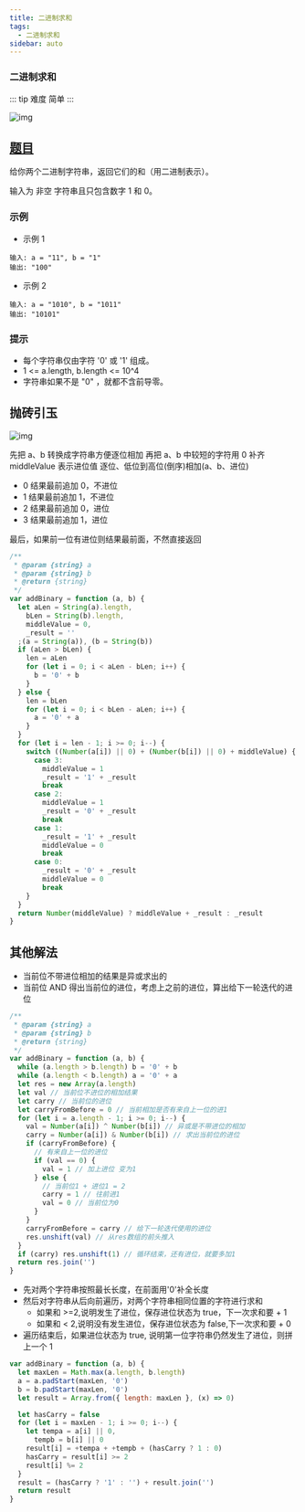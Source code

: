 ```yaml
---
title: 二进制求和
tags:
  - 二进制求和
sidebar: auto
---
```


### 二进制求和

::: tip 难度
简单
:::

![img](http://qiniu.gaowenju.com/leecode/banner/20200623.jpg)

## [题目](https://leetcode-cn.com/problems/add-binary)

给你两个二进制字符串，返回它们的和（用二进制表示）。

输入为 非空 字符串且只包含数字 1 和 0。

### 示例

- 示例 1

```
输入: a = "11", b = "1"
输出: "100"
```

- 示例 2

```
输入: a = "1010", b = "1011"
输出: "10101"
```

### 提示

- 每个字符串仅由字符 '0' 或 '1' 组成。
- 1 <= a.length, b.length <= 10^4
- 字符串如果不是 "0" ，就都不含前导零。

## 抛砖引玉

![img](http://qiniu.gaowenju.com/leecode/20200623.png)

先把 a、b 转换成字符串方便逐位相加
再把 a、b 中较短的字符用 0 补齐
middleValue 表示进位值
逐位、低位到高位(倒序)相加(a、b、进位)

- 0 结果最前追加 0，不进位
- 1 结果最前追加 1，不进位
- 2 结果最前追加 0，进位
- 3 结果最前追加 1，进位

最后，如果前一位有进位则结果最前面，不然直接返回

```javascript
/**
 * @param {string} a
 * @param {string} b
 * @return {string}
 */
var addBinary = function (a, b) {
  let aLen = String(a).length,
    bLen = String(b).length,
    middleValue = 0,
    _result = ''
  ;(a = String(a)), (b = String(b))
  if (aLen > bLen) {
    len = aLen
    for (let i = 0; i < aLen - bLen; i++) {
      b = '0' + b
    }
  } else {
    len = bLen
    for (let i = 0; i < bLen - aLen; i++) {
      a = '0' + a
    }
  }
  for (let i = len - 1; i >= 0; i--) {
    switch ((Number(a[i]) || 0) + (Number(b[i]) || 0) + middleValue) {
      case 3:
        middleValue = 1
        _result = '1' + _result
        break
      case 2:
        middleValue = 1
        _result = '0' + _result
        break
      case 1:
        _result = '1' + _result
        middleValue = 0
        break
      case 0:
        _result = '0' + _result
        middleValue = 0
        break
    }
  }
  return Number(middleValue) ? middleValue + _result : _result
}
```

## 其他解法

- 当前位不带进位相加的结果是异或求出的
- 当前位 AND 得出当前位的进位，考虑上之前的进位，算出给下一轮迭代的进位

```javascript
/**
 * @param {string} a
 * @param {string} b
 * @return {string}
 */
var addBinary = function (a, b) {
  while (a.length > b.length) b = '0' + b
  while (a.length < b.length) a = '0' + a
  let res = new Array(a.length)
  let val // 当前位不进位的相加结果
  let carry // 当前位的进位
  let carryFromBefore = 0 // 当前相加是否有来自上一位的进1
  for (let i = a.length - 1; i >= 0; i--) {
    val = Number(a[i]) ^ Number(b[i]) // 异或是不带进位的相加
    carry = Number(a[i]) & Number(b[i]) // 求出当前位的进位
    if (carryFromBefore) {
      // 有来自上一位的进位
      if (val == 0) {
        val = 1 // 加上进位 变为1
      } else {
        // 当前位1 + 进位1 = 2
        carry = 1 // 往前进1
        val = 0 // 当前位为0
      }
    }
    carryFromBefore = carry // 给下一轮迭代使用的进位
    res.unshift(val) // 从res数组的前头推入
  }
  if (carry) res.unshift(1) // 循环结束，还有进位，就要多加1
  return res.join('')
}
```

- 先对两个字符串按照最长长度，在前面用'0'补全长度
- 然后对字符串从后向前遍历，对两个字符串相同位置的字符进行求和
  - 如果和 >=2,说明发生了进位，保存进位状态为 true，下一次求和要 + 1
  - 如果和 < 2,说明没有发生进位，保存进位状态为 false,下一次求和要 + 0
- 遍历结束后，如果进位状态为 true, 说明第一位字符串仍然发生了进位，则拼上一个 1

```javascript
var addBinary = function (a, b) {
  let maxLen = Math.max(a.length, b.length)
  a = a.padStart(maxLen, '0')
  b = b.padStart(maxLen, '0')
  let result = Array.from({ length: maxLen }, (x) => 0)

  let hasCarry = false
  for (let i = maxLen - 1; i >= 0; i--) {
    let tempa = a[i] || 0,
      tempb = b[i] || 0
    result[i] = +tempa + +tempb + (hasCarry ? 1 : 0)
    hasCarry = result[i] >= 2
    result[i] %= 2
  }
  result = (hasCarry ? '1' : '') + result.join('')
  return result
}
```
